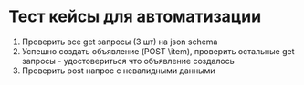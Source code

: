 # Тест кейсы для автоматизации

1. Проверить все get запросы (3 шт) на json schema 
2. Успешно создать объявление (POST \item), проверить остальные get запросы - удостовериться что объявление создалось
3. Проверить post напрос с невалидными данными